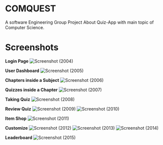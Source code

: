 # COMQUEST
A software Engineering Group Project About Quiz-App with main topic of Computer Science.

# Screenshots
**Login Page** ![Screenshot (2004)](https://github.com/Shidqnaya/COMQUEST/assets/149856214/50a49807-4d30-46eb-ad8d-a10a623ee3e8)

**User Dashboard**
![Screenshot (2005)](https://github.com/Shidqnaya/COMQUEST/assets/149856214/4ce1c379-a729-44f6-8ebc-47620a02a519)

**Chapters inside a Subject**
![Screenshot (2006)](https://github.com/Shidqnaya/COMQUEST/assets/149856214/aa680c54-88a0-4752-a023-f8bb0b8a8a33)

**Quizzes inside a Chapter**
![Screenshot (2007)](https://github.com/Shidqnaya/COMQUEST/assets/149856214/a3d02e77-d2f2-4e20-a1ac-2b494901c4cc)

**Taking Quiz**
![Screenshot (2008)](https://github.com/Shidqnaya/COMQUEST/assets/149856214/c928b53a-c5fc-4c54-a381-501f55bcdbf5)

**Review Quiz**
![Screenshot (2009)](https://github.com/Shidqnaya/COMQUEST/assets/149856214/5bdb677c-6f24-40f5-827b-942484e29640)
![Screenshot (2010)](https://github.com/Shidqnaya/COMQUEST/assets/149856214/9b23273a-e2cd-4d0e-8163-59238db45d9e)

**Item Shop**
![Screenshot (2011)](https://github.com/Shidqnaya/COMQUEST/assets/149856214/7f0b2e73-172c-4914-9f2e-d9b414681a63)

**Customize**
![Screenshot (2012)](https://github.com/Shidqnaya/COMQUEST/assets/149856214/6a7f1e93-41e4-4faa-9770-95590c3c079b)
![Screenshot (2013)](https://github.com/Shidqnaya/COMQUEST/assets/149856214/746dd592-bd42-46a3-9691-0df806e85662)
![Screenshot (2014)](https://github.com/Shidqnaya/COMQUEST/assets/149856214/53e79905-b760-466e-ba71-417e5ce8e927)

**Leaderboard**
![Screenshot (2015)](https://github.com/Shidqnaya/COMQUEST/assets/149856214/ffddd2ad-8f7f-4ae6-8e74-f81387000441)

